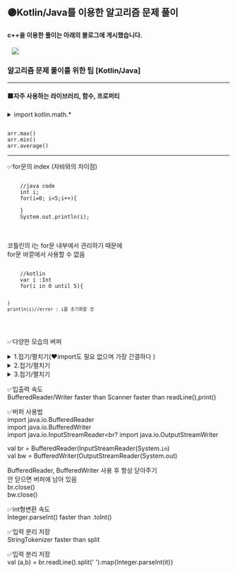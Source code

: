 ## 🟣Kotlin/Java를 이용한 알고리즘 문제 풀이
####   c++을 이용한 풀이는 아래의 블로그에 게시했습니다.
  <a href="http://ongveloper.tistory.com">
    <img 
        src="https://img.shields.io/badge/-Tech%20Blog-655ced?style=flat&link=https://ongveloper.tistory.com"
         style="height : auto; margin-left : 10px; margin-right : 10px;"/>
</a>

### 알고리즘 문제 풀이를 위한 팁 [Kotlin/Java]
---
#### 🟥자주 사용하는 라이브러리, 함수, 프로퍼티
<details markdown="1">
<summary>import kotlin.math.*</summary>

``` kotlin

max(a,b)
min(a,b)
abs(a)
sqrt(a)

```

</details>

```

arr.max()
arr.min()
arr.average()

```

---

✅for문의 index (자바와의 차이점)<br>
<pre>
<code>
    //java code
    int i;
    for(i=0; i<5;i++){
        
    }
    System.out.println(i);
</code>
</pre>
<br>
코틀린의 i는 for문 내부에서 관리하기 때문에<br>
for문 바깥에서 사용할 수 없음<br>
<pre>
<code>
    //kotlin
    var i :Int
    for(i in 0 until 5){

    }
    println(i)//error : i를 초기화할 것
</code>
</pre>

✅다양한 모습의 버퍼<br>
<details markdown="1">
<summary>1.접기/펼치기(❤import도 필요 없으며 가장 간결하다 )</summary>
<pre>
<code>
fun main() = with(System.`in`.bufferedReader()){
    with(System.out.bufferedWriter()){
        var t = Integer.parseInt(readLine())
        for(i in 1..t){
            var token = StringTokenizer(readLine())
            write("Case #$i: ${Integer.parseInt(token.nextToken())+Integer.parseInt(token.nextToken())}\n")
        }
        flush()
        close()
    }
    close()
}
</code>
</pre>
</details>

<details markdown="1">
<summary>2.접기/펼치기</summary>
<pre>
<code>
import java.io.BufferedReader
import java.io.InputStreamReader
import java.io.BufferedWriter
import java.io.OutputStreamWriter
import java.util.StringTokenizer

fun main() = with(BufferedReader(InputStreamReader(System.`in`))){
    with(BufferedWriter(OutputStreamWriter(System.out))){
        var t = Integer.parseInt(readLine())
        for(i in 1..t){
            var token = StringTokenizer(readLine())
            write("Case #$i: ${Integer.parseInt(token.nextToken())+Integer.parseInt(token.nextToken())}\n")
        }
        flush()
        close()
    }
    close()
}
</code>
</pre>
</details>

<details markdown="1">
<summary>3.접기/펼치기</summary>
<pre>
<code>
import java.io.BufferedReader
import java.io.InputStreamReader
import java.io.BufferedWriter
import java.io.OutputStreamWriter
import java.util.StringTokenizer

fun main(){
    val br = BufferedReader(InputStreamReader(System.`in`))
    val bw = BufferedWriter(OutputStreamWriter(System.out))

    val t = Integer.parseInt(br.readLine())
    for(i in 1 .. t){
        val token = StringTokenizer(br.readLine())
        bw.write("Case #$i: ${Integer.parseInt(token.nextToken())+Integer.parseInt(token.nextToken())}\n")
    }
    bw.flush()
    bw.close()
    br.close()
}

</code>
</pre>
</details>
  
✅입출력 속도<br>
BufferedReader/Writer faster than Scanner faster than readLine(),print()<br>

✅버퍼 사용법<br>
import java.io.BufferedReader<br>
import java.io.BufferedWriter<br>
import java.io.InputStreamReader<br?
import java.io.OutputStreamWriter<br>


val br = BufferedReader(InputStreamReader(System.`in`)<br>
val bw = BufferedWriter(OutputStreamReader(System.out)<br>

BufferedReader, BufferedWriter 사용 후 항상 닫아주기<br>
안 닫으면 버퍼에 남아 있음<br>
br.close()<br>
bw.close()<br>

✅int형변환 속도<br>
Integer.parseInt() faster than .toInt()<br>

✅입력 분리 저장 <br>
StringTokenizer faster than split<br>

✅입력 분리 저장<br>
val (a,b) = br.readLine().split(' ').map{Integer.parseInt(it)}<br>

